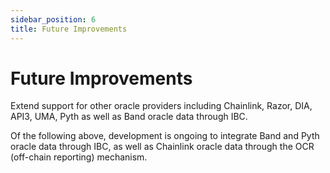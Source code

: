 ```yaml
---
sidebar_position: 6
title: Future Improvements
---
```


# Future Improvements

Extend support for other oracle providers including Chainlink, Razor, DIA, API3, UMA, Pyth as well as Band oracle data through IBC.  

Of the following above, development is ongoing to integrate Band and Pyth oracle data through IBC, as well as Chainlink oracle data through the OCR (off-chain reporting) mechanism.
